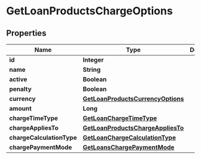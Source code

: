 

# GetLoanProductsChargeOptions

## Properties

Name | Type | Description | Notes
------------ | ------------- | ------------- | -------------
**id** | **Integer** |  |  [optional]
**name** | **String** |  |  [optional]
**active** | **Boolean** |  |  [optional]
**penalty** | **Boolean** |  |  [optional]
**currency** | [**GetLoanProductsCurrencyOptions**](GetLoanProductsCurrencyOptions.md) |  |  [optional]
**amount** | **Long** |  |  [optional]
**chargeTimeType** | [**GetLoanChargeTimeType**](GetLoanChargeTimeType.md) |  |  [optional]
**chargeAppliesTo** | [**GetLoanProductsChargeAppliesTo**](GetLoanProductsChargeAppliesTo.md) |  |  [optional]
**chargeCalculationType** | [**GetLoanChargeCalculationType**](GetLoanChargeCalculationType.md) |  |  [optional]
**chargePaymentMode** | [**GetLoansChargePaymentMode**](GetLoansChargePaymentMode.md) |  |  [optional]



